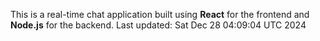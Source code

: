 This is a real-time chat application built using **React** for the frontend and **Node.js** for the backend.
Last updated: Sat Dec 28 04:09:04 UTC 2024
